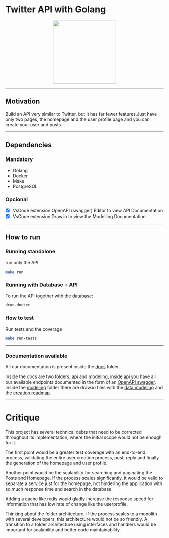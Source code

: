 # Twitter API with Golang

<p align="center">
    <img src= "https://camo.githubusercontent.com/b58f4fe5bb32f7d78931303d9a98c0fc6dac1a798fad41043fec52d8b066bbf5/68747470733a2f2f73746f726167652e676f6f676c65617069732e636f6d2f6467687562626c652f676f706865722d6f6e2d626972642e706e67" 
    width="200" height="200"/><br>
</p>

---
## Motivation

Build an API very similar to Twitter, but it has far fewer features.Just have only two pages, the homepage and the user profile page and you can create your user and posts.

---
## Dependencies

### Mandatory

- Golang
- Docker
- Make
- PostgreSQL

### Opcional

- [x] VsCode extension OpenAPI (swagger) Editor to view API Documentation
- [x] VsCode extension Draw.io to view the Modelling Documentation
---

## How to run

### Running standalone

run only the API 

```sh
make run
```

### Running with Database + API

To run the API together with the database:
```sh
drun-docker
```
### How to test
Run tests and the coverage
```sh
make run-tests
```
---
### Documentation available

All our documentation is present inside the [docs](./docs) folder.

Inside the docs are two folders, api and modeling, inside [api](./docs/api/) you have all our available endpoints documented in the form of an [OpenAPI swagger](./docs/api/swagger.yaml). Inside the [modeling](./docs/api/) folder there are draw.io files with the [data modeling](./docs/modelling/DatabaseModelling.drawio) and the [creation roadmap](./docs/modelling/StriderBackendProjectRoadmap.drawio).

---

# Critique

This project has several technical debts that need to be corrected throughout its implementation, where the initial scope would not be enough for it.

The first point would be a greater test coverage with an end-to-end process, validating the entire user creation process, post, reply and finally the generation of the homepage and user profile.

Another point would be the scalability for searching and paginating the Posts and Homepage. If the process scales significantly, it would be valid to separate a service just for the homepage, not hindering the application with so much response time and search in the database.

Adding a cache like redis would gladly increase the response speed for information that has low rate of change like the userprofile.

Thinking about the folder architecture, if the process scales to a monolith with several developers, this architecture would not be so friendly. A transition to a folder architecture using interfaces and handlers would be important for scalability and better code maintainability.